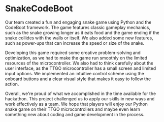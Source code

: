 # SnakeCodeBoot

Our team created a fun and engaging snake game using Python and the CodeBoot framework. The game features classic gameplay mechanics, such as the snake growing longer as it eats food and the game ending if the snake collides with the walls or itself. We also added some new features, such as power-ups that can increase the speed or size of the snake.

Developing this game required some creative problem-solving and optimization, as we had to make the game run smoothly on the limited resources of the microcontroller. We also had to think carefully about the user interface, as the TTGO microcontroller has a small screen and limited input options. We implemented an intuitive control scheme using the onboard buttons and a clear visual style that makes it easy to follow the action.

Overall, we're proud of what we accomplished in the time available for the hackathon. This project challenged us to apply our skills in new ways and work effectively as a team. We hope that players will enjoy our Python snake game on their TTGO microcontrollers and maybe even learn something new about coding and game development in the process.
